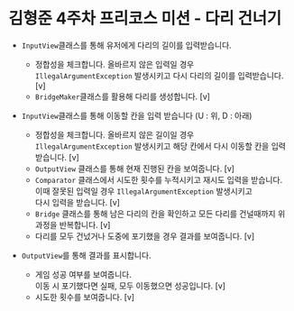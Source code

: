 # 김형준 4주차 프리코스 미션 - 다리 건너기

* `InputView`클래스를 통해 유저에게 다리의 길이를 입력받습니다.
  * 정합성을 체크합니다. 올바르지 않은 입력일 경우 `IllegalArgumentException` 발생시키고
  다시 다리의 길이를 입력받습니다. [v]
  * `BridgeMaker`클래스를 활용해 다리를 생성합니다. [v]


* `InputView`클래스를 통해 이동할 칸을 입력 받습니다 (U : 위, D : 아래)
  * 정합성을 체크합니다. 올바르지 않은 길이일 경우 `IllegalArgumentException` 발생시키고
  해당 칸에서 다시 이동할 칸을 입력 받습니다. [v]
  * `OutputView` 클래스를 통해 현재 진행된 칸을 보여줍니다. [v]
  * `Comparator` 클래스에서 시도한 횟수를 누적시키고 재시도 입력을 받습니다.  
    이때 잘못된 입력일 경우 `IllegalArgumentException` 발생시키고  
    다시 입력을 받습니다. [v]
  * `Bridge` 클래스를 통해 남은 다리의 칸을 확인하고
  모든 다리를 건널때까지 위 과정을 반복합니다. [v]
  * 다리를 모두 건넜거나 도중에 포기했을 경우 결과를 보여줍니다. [v]


* `OutputView`를 통해 결과를 표시합니다.
  * 게임 성공 여부를 보여줍니다.  
  이동 시 포기했다면 실패, 모두 이동했으면 성공입니다. [v]
  * 시도한 횟수를 보여줍니다. [v]
